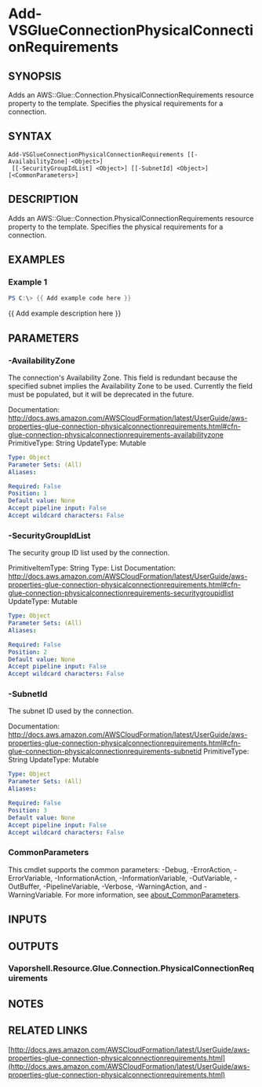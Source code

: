 # Add-VSGlueConnectionPhysicalConnectionRequirements

## SYNOPSIS
Adds an AWS::Glue::Connection.PhysicalConnectionRequirements resource property to the template.
Specifies the physical requirements for a connection.

## SYNTAX

```
Add-VSGlueConnectionPhysicalConnectionRequirements [[-AvailabilityZone] <Object>]
 [[-SecurityGroupIdList] <Object>] [[-SubnetId] <Object>] [<CommonParameters>]
```

## DESCRIPTION
Adds an AWS::Glue::Connection.PhysicalConnectionRequirements resource property to the template.
Specifies the physical requirements for a connection.

## EXAMPLES

### Example 1
```powershell
PS C:\> {{ Add example code here }}
```

{{ Add example description here }}

## PARAMETERS

### -AvailabilityZone
The connection's Availability Zone.
This field is redundant because the specified subnet implies the Availability Zone to be used.
Currently the field must be populated, but it will be deprecated in the future.

Documentation: http://docs.aws.amazon.com/AWSCloudFormation/latest/UserGuide/aws-properties-glue-connection-physicalconnectionrequirements.html#cfn-glue-connection-physicalconnectionrequirements-availabilityzone
PrimitiveType: String
UpdateType: Mutable

```yaml
Type: Object
Parameter Sets: (All)
Aliases:

Required: False
Position: 1
Default value: None
Accept pipeline input: False
Accept wildcard characters: False
```

### -SecurityGroupIdList
The security group ID list used by the connection.

PrimitiveItemType: String
Type: List
Documentation: http://docs.aws.amazon.com/AWSCloudFormation/latest/UserGuide/aws-properties-glue-connection-physicalconnectionrequirements.html#cfn-glue-connection-physicalconnectionrequirements-securitygroupidlist
UpdateType: Mutable

```yaml
Type: Object
Parameter Sets: (All)
Aliases:

Required: False
Position: 2
Default value: None
Accept pipeline input: False
Accept wildcard characters: False
```

### -SubnetId
The subnet ID used by the connection.

Documentation: http://docs.aws.amazon.com/AWSCloudFormation/latest/UserGuide/aws-properties-glue-connection-physicalconnectionrequirements.html#cfn-glue-connection-physicalconnectionrequirements-subnetid
PrimitiveType: String
UpdateType: Mutable

```yaml
Type: Object
Parameter Sets: (All)
Aliases:

Required: False
Position: 3
Default value: None
Accept pipeline input: False
Accept wildcard characters: False
```

### CommonParameters
This cmdlet supports the common parameters: -Debug, -ErrorAction, -ErrorVariable, -InformationAction, -InformationVariable, -OutVariable, -OutBuffer, -PipelineVariable, -Verbose, -WarningAction, and -WarningVariable. For more information, see [about_CommonParameters](http://go.microsoft.com/fwlink/?LinkID=113216).

## INPUTS

## OUTPUTS

### Vaporshell.Resource.Glue.Connection.PhysicalConnectionRequirements
## NOTES

## RELATED LINKS

[http://docs.aws.amazon.com/AWSCloudFormation/latest/UserGuide/aws-properties-glue-connection-physicalconnectionrequirements.html](http://docs.aws.amazon.com/AWSCloudFormation/latest/UserGuide/aws-properties-glue-connection-physicalconnectionrequirements.html)

